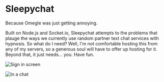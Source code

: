 Sleepychat
==========

Because Omegle was just getting annoying.

Built on Node.js and Socket.io, Sleepychat attempts to the problems that plauge the ways we currently use random partner text chat services with hypnosis. So what do I need? Well, I'm not comfortable hosting this from any of my servers, so a generous soul will have to offer up hosting for it. Beyond that, it just needs... you. Have fun.

![Sign in screen](https://raw.github.com/MrMeapify/sleepychat/master/screenshots/2.png)

![In a chat](https://raw.github.com/MrMeapify/sleepychat/master/screenshots/2.png)
